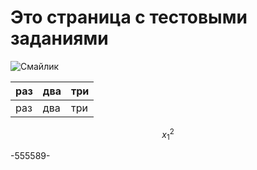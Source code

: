 # Это страница с тестовыми заданиями 
![Смайлик](https://static9.depositphotos.com/1007989/1157/i/450/depositphotos_11570432-stock-photo-clapping-smiley.jpg)

| раз | два | три |
|-----|-----|-----|
| раз | два | три |

$$x_1^2$$

-555589-
